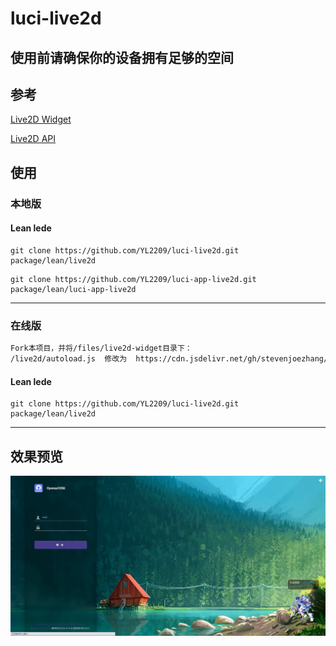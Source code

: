# luci-live2d

## 使用前请确保你的设备拥有足够的空间

## 参考
[Live2D Widget](https://github.com/stevenjoezhang/live2d-widget)

[Live2D API](https://github.com/fghrsh/live2d_api)

## 使用

### 本地版

#### Lean lede
```Live2D Widget
git clone https://github.com/YL2209/luci-live2d.git package/lean/live2d
```
```Live2D API
git clone https://github.com/YL2209/luci-app-live2d.git package/lean/luci-app-live2d
```

---------------------------------------------------------------------------------

### 在线版
```bash
Fork本项目，并将/files/live2d-widget目录下：
/live2d/autoload.js  修改为  https://cdn.jsdelivr.net/gh/stevenjoezhang/live2d-widget@latest/autoload.js
```
#### Lean lede
```Live2D Widget
git clone https://github.com/YL2209/luci-live2d.git package/lean/live2d
```

-------------------------------------------------------

## 效果预览
![](live2d.PNG)
